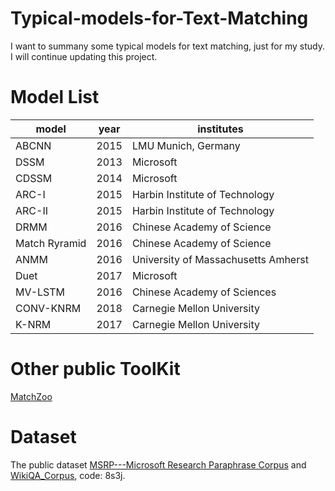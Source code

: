 # Typical-models-for-Text-Matching
I want to summany some typical models for text matching, just for my study. I will continue updating this project.
# Model List
|model| year | institutes|
| ------ | ------ | ------ |
|ABCNN| 2015| LMU Munich, Germany |
|DSSM| 2013| Microsoft |
|CDSSM| 2014| Microsoft|
|ARC-I| 2015| Harbin Institute of Technology|
|ARC-II|2015|Harbin Institute of Technology|
|DRMM|2016|Chinese Academy of Science|
|Match Ryramid|2016| Chinese Academy of Science|
|ANMM|2016| University of Massachusetts Amherst|	
|Duet|2017| Microsoft|	
|MV-LSTM|2016| Chinese Academy of Sciences |	
|CONV-KNRM|2018| Carnegie Mellon University |	
|K-NRM|2017| Carnegie Mellon University |	
# Other public ToolKit
[MatchZoo](https://github.com/NTMC-Community/MatchZoo)
# Dataset
The public dataset [MSRP---Microsoft Research Paraphrase Corpus](https://www.microsoft.com/en-us/download/details.aspx?id=52398) and [WikiQA_Corpus](https://pan.baidu.com/s/12jp1Xuh8lbKUMjtfbY3TGg), code: 8s3j.

